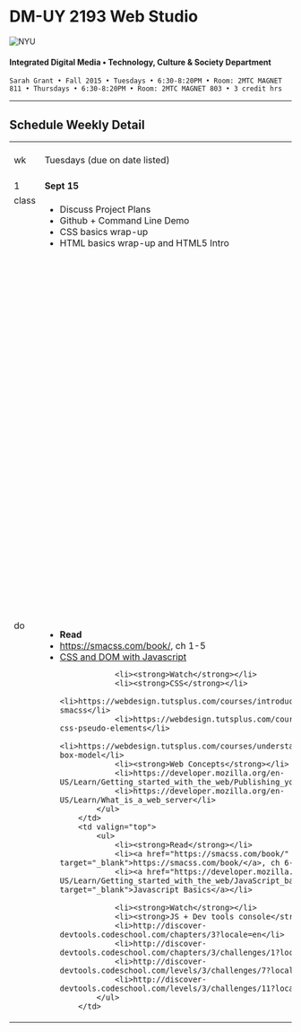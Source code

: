 # DM-UY 2193 Web Studio

![NYU](http://ws2.polishedsolid.com/de/nyu_soe_logo.png)
#### Integrated Digital Media • Technology, Culture & Society Department

    Sarah Grant • Fall 2015 • Tuesdays • 6:30-8:20PM • Room: 2MTC MAGNET 811 • Thursdays • 6:30-8:20PM • Room: 2MTC MAGNET 803 • 3 credit hrs

---

## Schedule Weekly Detail

<table>
<tr>
<td>wk</td>
<td>Tuesdays (due on date listed)</td>
<td>Thursdays (due on date listed)</td>
</tr>
<!-- first week -->
<tr>
        <td valign="top" width="4%">1</td>
        <td valign="top" width="48%"><strong>Sept 15</strong></td>
        <td valign="top" width="48%"><strong>Sept 17</strong></td>
    </tr>
 <tr>
        <td valign="top">class</td>
        <td valign="top">
            <ul>
                <li>Discuss Project Plans</li>
                <li>Github + Command Line Demo</li>
                <li>CSS basics wrap-up</li>
                <li>HTML basics wrap-up and HTML5 Intro</li>
            </ul>
        </td>
        <td valign="top">
            <ul>
                <li>HTML5 continued - Forms + Canvas Element</li>
                <li>CSS continued - Forms + Canvas Element</li>
                <li>Discuss the basics of how to publish your site: Domain names, hosting, FTP, what is a web server, Github</li>
                <li>Discussion of how the web works: Basic concepts to understand what’s happening under the hood of the browser.</li>
            </ul>
        </td>
</tr>
<tr>
        <td valign="top">do</td>
        <td valign="top">
            <ul>
                <li><strong>Read</strong></li>
                <li><a href="https://smacss.com/book/" target="_blank">https://smacss.com/book/</a>, ch 1-5</li>
                <li><a href="https://developer.mozilla.org/en-US/docs/Web/Guide/CSS/Getting_Started/JavaScript" target="_blank">CSS and DOM with Javascript</a></li>

                <li><strong>Watch</strong></li>
                <li><strong>CSS</strong></li>
                <li>https://webdesign.tutsplus.com/courses/introduction-to-smacss</li>
                <li>https://webdesign.tutsplus.com/courses/exploring-css-pseudo-elements</li>
                <li>https://webdesign.tutsplus.com/courses/understanding-the-css-box-model</li>
                <li><strong>Web Concepts</strong></li>
                <li>https://developer.mozilla.org/en-US/Learn/Getting_started_with_the_web/Publishing_your_website</li>
                <li>https://developer.mozilla.org/en-US/Learn/What_is_a_web_server</li>
            </ul>
        </td>
        <td valign="top">
            <ul>
                <li><strong>Read</strong></li>
                <li><a href="https://smacss.com/book/" target="_blank">https://smacss.com/book/</a>, ch 6-9</li>
                <li><a href="https://developer.mozilla.org/en-US/Learn/Getting_started_with_the_web/JavaScript_basics" target="_blank">Javascript Basics</a></li>

                <li><strong>Watch</strong></li>
                <li><strong>JS + Dev tools console</strong></li>
                <li>http://discover-devtools.codeschool.com/chapters/3?locale=en</li>
                <li>http://discover-devtools.codeschool.com/chapters/3/challenges/1?locale=en</li>
                <li>http://discover-devtools.codeschool.com/levels/3/challenges/7?locale=en</li>
                <li>http://discover-devtools.codeschool.com/levels/3/challenges/11?locale=en</li>
            </ul>
        </td>
</tr>
</table>